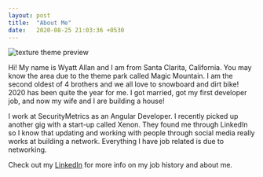 ```yaml
---
layout: post
title:  "About Me"
date:   2020-08-25 21:03:36 +0530
---
```


![texture theme preview](../../croppedMe.jpg)

Hi! My name is Wyatt Allan and I am from Santa Clarita, California. You may know the area due to the theme park called Magic Mountain. I am the second oldest of 4 brothers and we all love to snowboard and dirt bike! 2020 has been quite the year for me. I got married, got my first developer job, and now my wife and I are building a house! 

I work at SecurityMetrics as an Angular Developer. I recently picked up another gig with a start-up called Xenon. They found me through LinkedIn so I know that updating and working with people through social media really works at building a network. Everything I have job related is due to networking. 


Check out my [LinkedIn][linked-in] for more info on my job history and about me.

[linked-in]: https://www.linkedin.com/in/wyatt-allan-a41340112/
